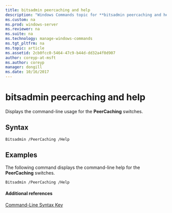 ```yaml
---
title: bitsadmin peercaching and help
description: "Windows Commands topic for **bitsadmin peercaching and help** - Displays the command-line usage for the **PeerCaching** switches."
ms.custom: na
ms.prod: windows-server
ms.reviewer: na
ms.suite: na
ms.technology: manage-windows-commands
ms.tgt_pltfrm: na
ms.topic: article
ms.assetid: 2cb0fcc0-5464-47c9-b44d-dd32a4f0d907
author: coreyp-at-msft
ms.author: coreyp
manager: dongill
ms.date: 10/16/2017
---
```


# bitsadmin peercaching and help



Displays the command-line usage for the **PeerCaching** switches.

## Syntax

```
Bitsadmin /PeerCaching /Help 
```

## <a name="BKMK_examples"></a>Examples

The following command displays the command-line help for the **PeerCaching** switches.
```
Bitsadmin /PeerCaching /Help
```

#### Additional references

[Command-Line Syntax Key](command-line-syntax-key.md)